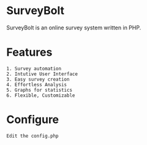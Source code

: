 
SurveyBolt
=============================

SurveyBolt is an online survey system written in PHP.

Features
=============================
	1. Survey automation
	2. Intutive User Interface
	3. Easy survey creation
	4. Effortless Analysis
	5. Graphs for statistics
	6. Flexible, Customizable

Configure
==========

	Edit the config.php
